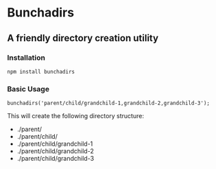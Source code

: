 # Bunchadirs
## A friendly directory creation utility

### Installation

`npm install bunchadirs`

### Basic Usage

`bunchadirs('parent/child/grandchild-1,grandchild-2,grandchild-3');`

This will create the following directory structure:
- ./parent/
- ./parent/child/
- ./parent/child/grandchild-1
- ./parent/child/grandchild-2
- ./parent/child/grandchild-3